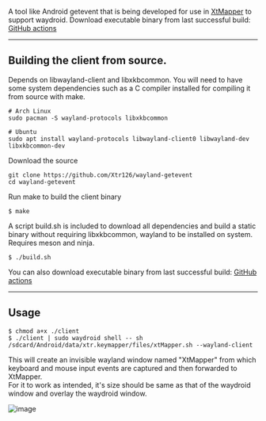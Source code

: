 A tool like Android getevent that is being developed for use in [XtMapper](https://github.com/Xtr126/XtMapper) to support waydroid.
Download executable binary from last successful build: [GitHub actions](https://github.com/Xtr126/wayland-getevent/actions)

---
Building the client from source.
---
Depends on libwayland-client and libxkbcommon.
You will need to have some system dependencies such as a C compiler installed for compiling it from source with make.  

    # Arch Linux
    sudo pacman -S wayland-protocols libxkbcommon
    
    # Ubuntu
    sudo apt install wayland-protocols libwayland-client0 libwayland-dev libxkbcommon-dev


Download the source
```
git clone https://github.com/Xtr126/wayland-getevent
cd wayland-getevent
```
Run make to build the client binary

    $ make

A script build.sh is included to download all dependencies and build a static binary without requiring libxkbcommon, wayland to be installed on system. Requires meson and ninja.

    $ ./build.sh
You can also download executable binary from last successful build: [GitHub actions](https://github.com/Xtr126/wayland-getevent/actions)

---
Usage
---

    $ chmod a+x ./client
    $ ./client | sudo waydroid shell -- sh /sdcard/Android/data/xtr.keymapper/files/xtMapper.sh --wayland-client
This will create an invisible wayland window named "XtMapper" from which keyboard and mouse input events are captured and then forwarded to XtMapper.  
For it to work as intended, it's size should be same as that of the waydroid window and overlay the waydroid window.  

![image](https://github.com/Xtr126/wayland-getevent/assets/80520774/bd0d3df7-eb92-4816-8c67-506175709f23)
